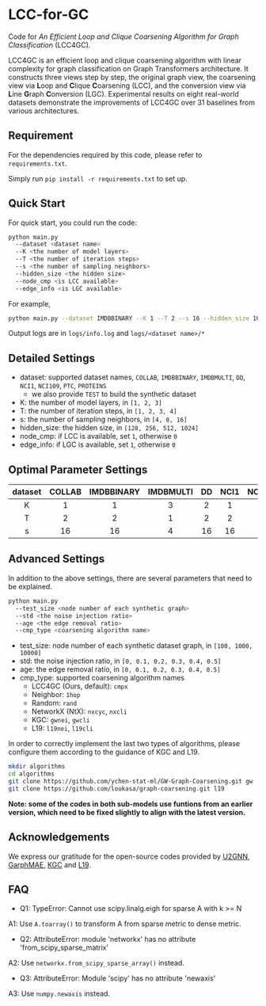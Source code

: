 # LCC-for-GC
Code for *An Efficient Loop and Clique Coarsening Algorithm for Graph Classification* (LCC4GC).

LCC4GC is an efficient loop and clique coarsening algorithm with linear complexity for graph classification on Graph Transformers architecture.
It constructs three views step by step, the original graph view, the coarsening view via **L**oop and **C**lique **C**oarsening (LCC), and the conversion view via **L**ine **G**raph **C**onversion (LGC).
Experimental results on eight real-world datasets demonstrate the improvements of LCC4GC over 31 baselines from various architectures.

## Requirement
For the dependencies required by this code, please refer to `requirements.txt`.

Simply run `pip install -r requirements.txt` to set up.

## Quick Start
For quick start, you could run the code:
```bash
python main.py 
  --dataset <dataset name> 
  --K <the number of model layers> 
  --T <the number of iteration steps> 
  --s <the number of sampling neighbors> 
  --hidden_size <the hidden size> 
  --node_cmp <is LCC available> 
  --edge_info <is LGC available>
```
For example,
```bash
python main.py --dataset IMDBBINARY --K 1 --T 2 --s 16 --hidden_size 1024 --node_cmp 1 --edge_info 1
```

Output logs are in `logs/info.log` and `logs/<dataset name>/*`

## Detailed Settings
- dataset: supported dataset names, `COLLAB`, `IMDBBINARY`, `IMDBMULTI`, `DD`, `NCI1`, `NCI109`, `PTC`, `PROTEINS`
  - we also provide `TEST` to build the synthetic dataset
- K: the number of model layers, in `[1, 2, 3]`
- T: the number of iteration steps, in `[1, 2, 3, 4]`
- s: the number of sampling neighbors, in `[4, 8, 16]`
- hidden_size: the hidden size, in `[128, 256, 512, 1024]`
- node_cmp: if LCC is available, set `1`, otherwise `0`
- edge_info: if LGC is available, set `1`, otherwise `0`

## Optimal Parameter Settings
| dataset | COLLAB | IMDBBINARY | IMDBMULTI | DD | NCI1 | NCI109 | PTC | PROTEINS |
|:-:|:-:|:-:|:-:|:-:|:-:|:-:|:-:|:-:|
| K | 1 | 1 | 3 | 2 | 1 | 3 | 2 | 1 |
| T | 2 | 2 | 1 | 2 | 2 | 4 | 1 | 1 |
| s | 16 | 16 | 4 | 16 | 16 | 16 | 4 | 8 |

## Advanced Settings
In addition to the above settings, there are several parameters that need to be explained.
```bash
python main.py
  --test_size <node number of each synthetic graph>
  --std <the noise injection ratio>
  --age <the edge removal ratio>
  --cmp_type <coarsening algorithm name>
```
- test_size: node number of each synthetic dataset graph, in `[100, 1000, 10000]`
- std: the noise injection ratio, in `[0, 0.1, 0.2, 0.3, 0.4, 0.5]`
- age: the edge removal ratio, in `[0, 0.1, 0.2, 0.3, 0.4, 0.5]`
- cmp_type: supported coarsening algorithm names
  - LCC4GC (Ours, default): `cmpx`
  - Neighbor: `1hop`
  - Random: `rand`
  - NetworkX (NtX): `nxcyc`, `nxcli`
  - KGC: `gwnei`, `gwcli`
  - L19: `l19nei`, `l19cli`

In order to correctly implement the last two types of algorithms, please configure them according to the guidance of KGC and L19.

```bash
mkdir algorithms
cd algorithms
git clone https://github.com/ychen-stat-ml/GW-Graph-Coarsening.git gw
git clone https://github.com/loukasa/graph-coarsening.git l19
```
**Note: some of the codes in both sub-models use funtions from an earlier version, which need to be fixed slightly to align with the latest version.**

## Acknowledgements
We express our gratitude for the open-source codes provided by [U2GNN](https://github.com/daiquocnguyen/Graph-Transformer), [GarphMAE](https://github.com/THUDM/GraphMAE), [KGC](https://github.com/ychen-stat-ml/GW-Graph-Coarsening) and [L19](https://github.com/loukasa/graph-coarsening/tree/v1.1).

## FAQ
- Q1: TypeError: Cannot use scipy.linalg.eigh for sparse A with k >= N

A1: Use `A.toarray()` to transform A from sparse metric to dense metric.

- Q2: AttributeError: module 'networkx' has no attribute 'from_scipy_sparse_matrix'

A2: Use `networkx.from_scipy_sparse_array()` instead.

- Q3: AttributeError: Module 'scipy' has no attribute 'newaxis'

A3: Use `numpy.newaxis` instead.